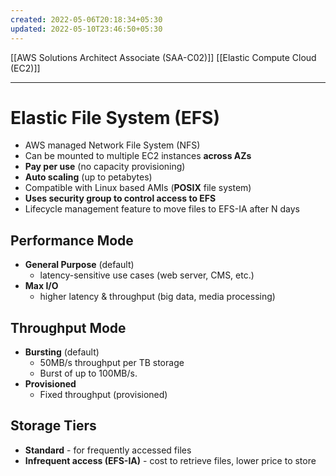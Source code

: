 ```yaml
---
created: 2022-05-06T20:18:34+05:30
updated: 2022-05-10T23:46:50+05:30
---
```

[[AWS Solutions Architect Associate (SAA-C02)]]
[[Elastic Compute Cloud (EC2)]]

---
# Elastic File System (EFS)
- AWS managed Network File System (NFS)
- Can be mounted to multiple EC2 instances **across AZs**
- **Pay per use** (no capacity provisioning)
- **Auto scaling** (up to petabytes)
- Compatible with Linux based AMIs (**POSIX** file system)
- **Uses security group to control access to EFS**
- Lifecycle management feature to move files to EFS-IA after N days

## Performance Mode
- **General Purpose** (default)
	- latency-sensitive use cases (web server, CMS, etc.)
- **Max I/O**
	- higher latency & throughput (big data, media processing)

## Throughput Mode
-   **Bursting** (default)
    - 50MB/s throughput per TB storage
	- Burst of up to 100MB/s.
-   **Provisioned**
    - Fixed throughput (provisioned)

## Storage Tiers
-   **Standard** - for frequently accessed files
-   **Infrequent access (EFS-IA)** - cost to retrieve files, lower price to store